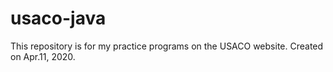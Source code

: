 # usaco-java

This repository is for my practice programs on the USACO website. Created on Apr.11, 2020.
